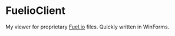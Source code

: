 # FuelioClient
My viewer for proprietary [Fuel.io](https://www.fuel.io/) files.
Quickly written in WinForms.
